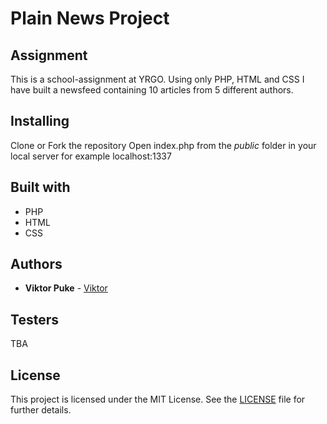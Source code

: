# Plain News Project

## Assignment 

This is a school-assignment at YRGO. 
Using only PHP, HTML and CSS I have built a newsfeed containing 10 articles from 5 different authors.

## Installing

Clone or Fork the repository
Open index.php from the *public* folder in your local server for example localhost:1337

## Built with

* PHP
* HTML
* CSS

## Authors

* **Viktor Puke** - [Viktor](vpuke.github.io)

## Testers

TBA

## License

This project is licensed under the MIT License. See the [LICENSE](LICENSE) file for further details.
